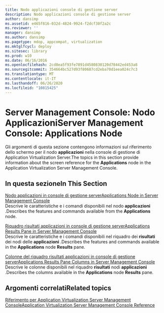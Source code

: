 ```yaml
---
title: Nodo applicazioni console di gestione server
description: Nodo applicazioni console di gestione server
author: dansimp
ms.assetid: e465f816-032d-4824-9924-f2dcf30f2a2c
ms.reviewer: ''
manager: dansimp
ms.author: dansimp
ms.pagetype: mdop, appcompat, virtualization
ms.mktglfcycl: deploy
ms.sitesec: library
ms.prod: w10
ms.date: 06/16/2016
ms.openlocfilehash: 2cd8ea5f93fe7891d4580830120d78442ed453a8
ms.sourcegitcommit: 354664bc527d93f80687cd2eba70d1eea024c7c3
ms.translationtype: MT
ms.contentlocale: it-IT
ms.lasthandoff: 06/26/2020
ms.locfileid: "10815425"
---
```

# <span data-ttu-id="8a052-103">Server Management Console: Nodo Applicazioni</span><span class="sxs-lookup"><span data-stu-id="8a052-103">Server Management Console: Applications Node</span></span>


<span data-ttu-id="8a052-104">Gli argomenti di questa sezione contengono informazioni sul riferimento dello schermo per il nodo **applicazioni** nella console di gestione di Application Virtualization Server.</span><span class="sxs-lookup"><span data-stu-id="8a052-104">The topics in this section provide information about the screen reference for the **Applications** node in the Application Virtualization Server Management Console.</span></span>

## <span data-ttu-id="8a052-105">In questa sezione</span><span class="sxs-lookup"><span data-stu-id="8a052-105">In This Section</span></span>


<a href="" id="applications-node-in-server-management-console"></a>[<span data-ttu-id="8a052-106">Nodo applicazioni in console di gestione server</span><span class="sxs-lookup"><span data-stu-id="8a052-106">Applications Node in Server Management Console</span></span>](applications-node-in-server-management-console.md)  
<span data-ttu-id="8a052-107">Descrive le caratteristiche e i comandi disponibili nel nodo **applicazioni** .</span><span class="sxs-lookup"><span data-stu-id="8a052-107">Describes the features and commands available from the **Applications** node.</span></span>

<a href="" id="applications-results-pane-in-server-management-console"></a>[<span data-ttu-id="8a052-108">Riquadro risultati applicazioni in console di gestione server</span><span class="sxs-lookup"><span data-stu-id="8a052-108">Applications Results Pane in Server Management Console</span></span>](applications-results-pane-in-server-management-console.md)  
<span data-ttu-id="8a052-109">Descrive le caratteristiche e i comandi disponibili nel riquadro dei **risultati** dei nodi delle **applicazioni** .</span><span class="sxs-lookup"><span data-stu-id="8a052-109">Describes the features and commands available in the **Applications** node **Results** pane.</span></span>

<a href="" id="applications-results-pane-columns-in-server-management-console"></a>[<span data-ttu-id="8a052-110">Colonne del riquadro risultati applicazioni in console di gestione server</span><span class="sxs-lookup"><span data-stu-id="8a052-110">Applications Results Pane Columns in Server Management Console</span></span>](applications-results-pane-columns-in-server-management-console.md)  
<span data-ttu-id="8a052-111">Descrive le colonne disponibili nel riquadro **risultati** nodi **applicazioni** .</span><span class="sxs-lookup"><span data-stu-id="8a052-111">Describes the columns available in the **Applications** node **Results** pane.</span></span>

## <span data-ttu-id="8a052-112">Argomenti correlati</span><span class="sxs-lookup"><span data-stu-id="8a052-112">Related topics</span></span>


[<span data-ttu-id="8a052-113">Riferimento per Application Virtualization Server Management Console</span><span class="sxs-lookup"><span data-stu-id="8a052-113">Application Virtualization Server Management Console Reference</span></span>](application-virtualization-server-management-console-reference.md)

 

 





